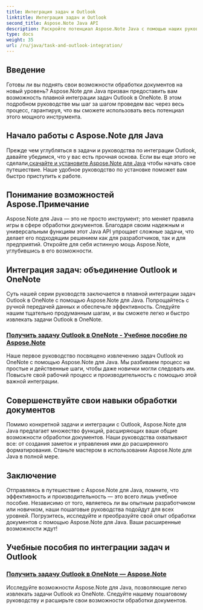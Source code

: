```yaml
---
title: Интеграция задач и Outlook
linktitle: Интеграция задач и Outlook
second_title: Aspose.Note Java API
description: Раскройте потенциал Aspose.Note Java с помощью наших руководств по интеграции задач Outlook в OneNote. Совершенствуйте свои навыки обработки документов с помощью наших руководств.
type: docs
weight: 35
url: /ru/java/task-and-outlook-integration/
---
```


## Введение

Готовы ли вы поднять свои возможности обработки документов на новый уровень? Aspose.Note для Java призван предоставить вам возможность плавной интеграции задач Outlook в OneNote. В этом подробном руководстве мы шаг за шагом проведем вас через весь процесс, гарантируя, что вы сможете использовать весь потенциал этого мощного инструмента.

## Начало работы с Aspose.Note для Java

 Прежде чем углубляться в задачи и руководства по интеграции Outlook, давайте убедимся, что у вас есть прочная основа. Если вы еще этого не сделали,[скачайте и установите Aspose.Note для Java](https://releases.aspose.com/note/java/) чтобы начать свое путешествие. Наше удобное руководство по установке поможет вам быстро приступить к работе.

## Понимание возможностей Aspose.Примечание

Aspose.Note для Java — это не просто инструмент; это меняет правила игры в сфере обработки документов. Благодаря своим надежным и универсальным функциям этот Java API упрощает сложные задачи, что делает его подходящим решением как для разработчиков, так и для предприятий. Откройте для себя истинную мощь Aspose.Note, углубившись в его возможности.

## Интеграция задач: объединение Outlook и OneNote

Суть нашей серии руководств заключается в плавной интеграции задач Outlook в OneNote с помощью Aspose.Note для Java. Попрощайтесь с ручной передачей данных и обеспечьте эффективность. Следуйте нашим тщательно продуманным шагам, и вы сможете легко и быстро извлекать задачи Outlook в OneNote.

### [Получить задачу Outlook в OneNote - Учебное пособие по Aspose.Note](./get-outlook-task/)

Наше первое руководство посвящено извлечению задач Outlook из OneNote с помощью Aspose.Note для Java. Мы разбиваем процесс на простые и действенные шаги, чтобы даже новички могли следовать им. Повысьте свой рабочий процесс и производительность с помощью этой важной интеграции.

## Совершенствуйте свои навыки обработки документов

Помимо конкретной задачи и интеграции с Outlook, Aspose.Note для Java предлагает множество функций, расширяющих ваши общие возможности обработки документов. Наши руководства охватывают все: от создания заметок и управления ими до расширенного форматирования. Станьте мастером в использовании Aspose.Note для Java в полной мере.

## Заключение

Отправляясь в путешествие с Aspose.Note для Java, помните, что эффективность и производительность — это всего лишь учебное пособие. Независимо от того, являетесь ли вы опытным разработчиком или новичком, наши пошаговые руководства подойдут для всех уровней. Погрузитесь, исследуйте и преобразуйте свой опыт обработки документов с помощью Aspose.Note для Java. Ваши расширенные возможности ждут!
## Учебные пособия по интеграции задач и Outlook
### [Получить задачу Outlook в OneNote — Aspose.Note](./get-outlook-task/)
Исследуйте возможности Aspose.Note для Java, позволяющие легко извлекать задачи Outlook из OneNote. Следуйте нашему пошаговому руководству и расширьте свои возможности обработки документов.